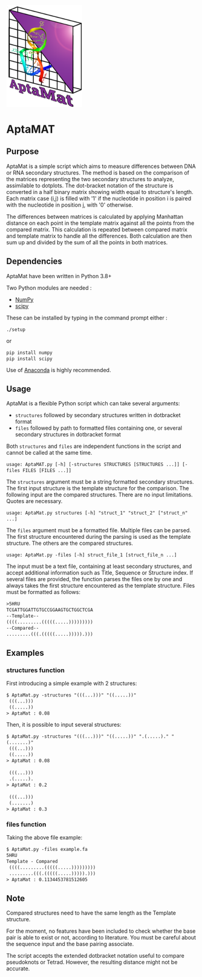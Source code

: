 <img src="AptaMat.png" alt="AptaMat" width="200"/>

# AptaMAT

Purpose
-------------------

AptaMat is a simple script which aims to measure differences between DNA or RNA secondary structures. 
The method is based on the comparison of the matrices representing the two secondary structures to analyze, assimilable to dotplots. The dot-bracket
notation of the structure is converted in a half binary matrix showing width equal to structure's length.
Each matrix case (i,j) is filled with '1' if the nucleotide in position i is paired with the nucleotide in position j, with '0' otherwise. 

The differences between matrices is calculated by applying Manhattan distance on each point in the template matrix 
against all the points from the compared matrix. This calculation is repeated between compared matrix and template
matrix to handle all the differences. Both calculation are then sum up and divided by the sum of all the points in 
both matrices.

Dependencies
------------

AptaMat have been written in Python 3.8+

Two Python modules are needed :

- [NumPy](https://numpy.org/)
- [scipy](https://www.scipy.org/)

These can be installed by typing in the command prompt either :

    ./setup
or

    pip install numpy
    pip install scipy

Use of [Anaconda](https://docs.conda.io/en/latest/#) is highly recommended.

Usage
------------

AptaMat is a flexible Python script which can take several arguments:

- `structures` followed by secondary structures written in dotbracket format
- `files` followed by path to formatted files containing one, or several secondary structures in dotbracket format

Both `structures` and `files` are independent functions in the script and cannot be called at the same time.

    usage: AptaMAT.py [-h] [-structures STRUCTURES [STRUCTURES ...]] [-files FILES [FILES ...]] 

The `structures` argument must be a string formatted secondary structures. The first input structure is 
the template structure for the comparison. The following input are the compared structures. There are no input 
limitations. Quotes are necessary.

    usage: AptaMat.py structures [-h] "struct_1" "struct_2" ["struct_n" ...]

The `files` argument must be a formatted file. Multiple files can be parsed. The first structure encountered 
during the parsing is used as the template structure. The others are the compared structures.

    
    usage: AptaMat.py -files [-h] struct_file_1 [struct_file_n ...]


The input must be a text file, containing at least secondary structures, and accept additional 
information such as Title, Sequence or Structure index. If several files are provided, the function parses the files one
by one and always takes the first structure encountered as the template structure. Files must be formatted as follows: 


    >5HRU
    TCGATTGGATTGTGCCGGAAGTGCTGGCTCGA
    --Template--
    ((((.........(((((.....)))))))))
    --Compared--
    .........(((.(((((.....))))).)))

Examples
------------

### structures function
First introducing a simple example with 2 structures:

    $ AptaMat.py -structures "(((...)))" "((.....))"
     (((...)))
     ((.....))
    > AptaMat : 0.08
    
Then, it is possible to input several structures:
    
    $ AptaMat.py -structures "(((...)))" "((.....))" ".(.....)." "(.......)"
     (((...)))
     ((.....))
    > AptaMat : 0.08
    
     (((...)))
     .(.....).
    > AptaMat : 0.2
    
     (((...)))
     (.......)
    > AptaMat : 0.3

### files function
Taking the above file example:

    $ AptaMat.py -files example.fa
    5HRU
    Template - Compared
     ((((.........(((((.....)))))))))
     .........(((.(((((.....))))).)))
    > AptaMat : 0.1134453781512605

Note
------------
Compared structures need to have the same length as the Template structure.

For the moment, no features have been included to check whether the base pair is able to exist or not, according 
to literature. You must be careful about the sequence input and the base pairing associate.

The script accepts the extended dotbracket notation useful to compare pseudoknots or Tetrad. However, the resulting
distance might not be accurate.
